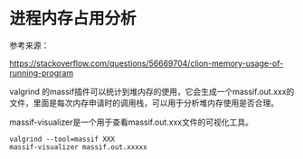 # 进程内存占用分析

参考来源：

https://stackoverflow.com/questions/56669704/clion-memory-usage-of-running-program

valgrind 的massif插件可以统计到堆内存的使用，它会生成一个massif.out.xxx的文件，里面是每次内存申请时的调用栈，可以用于分析堆内存使用是否合理。

massif-visualizer是一个用于查看massif.out.xxx文件的可视化工具。

```shell
valgrind --tool=massif XXX
massif-visualizer massif.out.xxxxx
```
